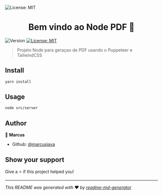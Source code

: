 <p>
  <img alt="License: MIT" src="https://i.imgur.com/kP6LX2t.jpeg" />
</p>

<h1 align="center">Bem vindo ao Node PDF 👋</h1>
<p>
  <img alt="Version" src="https://img.shields.io/badge/version-1.0.0-blue.svg?cacheSeconds=2592000" />
  <a href="#" target="_blank">
    <img alt="License: MIT" src="https://img.shields.io/badge/License-MIT-yellow.svg" />
  </a>
</p>

> Projeto Node para geraçao de PDF usando o Puppeteer e TailwindCSS

## Install

```sh
yarn install
```

## Usage

```sh
node src/server
```

## Author

👤 **Marcus**

- Github: [@marcusjava](https://github.com/marcusjava)

## Show your support

Give a ⭐️ if this project helped you!

---

_This README was generated with ❤️ by [readme-md-generator](https://github.com/kefranabg/readme-md-generator)_
